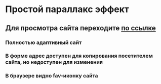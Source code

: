# Простой параллакс эффект
## Для просмотра сайта переходите [по ссылке](https://lina1528.github.io/Wine/)
### Полностью адаптивный сайт
### В форме адрес доступен для копирования посетителем сайта, но недоступен для изменения
### В браузере видно fav-иконку сайта
